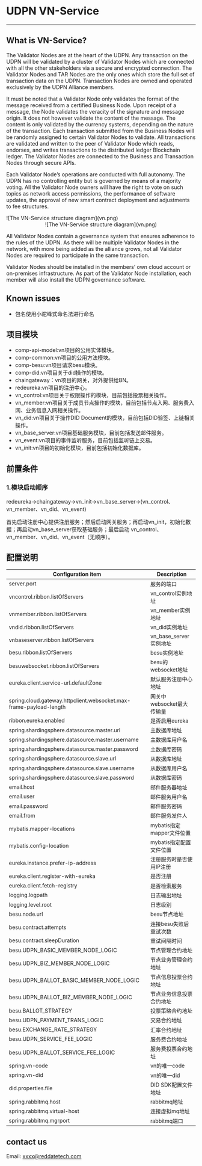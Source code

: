 ﻿# UDPN VN-Service

----
## What is VN-Service?
The Validator Nodes are at the heart of the UDPN. Any transaction on the UDPN will be validated by a cluster of Validator Nodes which are connected with all the other stakeholders via a secure and encrypted connection. The Validator Nodes and TAR Nodes are the only ones which store the full set of transaction data on the UDPN. Transaction Nodes are owned and operated exclusively by the UDPN Alliance members. 

It must be noted that a Validator Node only validates the format of the message received from a certified Business Node. Upon receipt of a message, the Node validates the veracity of the signature and message origin. It does not however validate the content of the message. The content is only validated by the currency systems, depending on the nature of the transaction.  Each transaction submitted from the Business Nodes will be randomly assigned to certain Validator Nodes to validate. All transactions are validated and written to the peer of Validator Node which reads, endorses, and writes transactions to the distributed ledger Blockchain ledger. The Validator Nodes are connected to the Business and Transaction Nodes through secure APIs.

Each Validator Node’s operations are conducted with full autonomy. The UDPN has no controlling entity but is governed by means of a majority voting. All the Validator Node owners will have the right to vote on such topics as network access permissions, the performance of software updates, the approval of new smart contract deployment and adjustments to fee structures. 

<div align=center/>![The VN-Service structure diagram](vn.png)

<center>![The VN-Service structure diagram](vn.png)</center>

All Validator Nodes contain a governance system that ensures adherence to the rules of the UDPN. As there will be multiple Validator Nodes in the network, with more being added as the alliance grows, not all Validator Nodes are required to participate in the same transaction.

Validator Nodes should be installed in the members’ own cloud account or on-premises infrastructure. As part of the Validator Node installation, each member will also install the UDPN governance software.      

## Known issues
- 包名使用小驼峰式命名法进行命名


## 项目模块
- comp-api-model:vn项目的公用实体模块。
- comp-common:vn项目的公用方法模块。
- comp-besu:vn项目请求besu模块。
- comp-did:vn项目关于did操作的模块。
- chaingateway：vn项目的网关，对外提供给BN。
- redeureka:vn项目的注册中心。
- vn_control:vn项目关于权限操作的模块，目前包括投票相关操作。
- vn_member:vn项目关于成员节点操作的模块，目前包括节点入网、服务费入网、业务信息入网相关操作。
- vn_did:vn项目关于操作DID Document的模块，目前包括DID验签、上链相关操作。
- vn_base_server:vn项目基础服务模块，目前包括发送邮件服务。
- vn_event:vn项目的事件监听服务，目前包括监听链上交易。
- vn_init:vn项目的初始化模块，目前包括初始化数据库。

## 前置条件
### 1.模块启动顺序
redeureka->chaingateway->vn_init->vn_base_server->(vn_control、vn_member、vn_did、vn_event)

首先启动注册中心提供注册服务；然后启动网关服务；再启动vn_init，初始化数据；再启动vn_base_server获取基础服务；最后启动 vn_control、vn_member、vn_did、vn_event（无顺序）。

## 配置说明

| Configuration item | Description |
| ------------------------- | ------------------------------------- |
| server.port | 服务的端口 |
| vncontrol.ribbon.listOfServers | vn_control实例地址 |
| vnmember.ribbon.listOfServers | vn_member实例地址 |
| vndid.ribbon.listOfServers |vn_did实例地址 |
| vnbaseserver.ribbon.listOfServers |vn_base_server实例地址 |
| besu.ribbon.listOfServers |besu实例地址 |
| besuwebsocket.ribbon.listOfServers |besu的websocket地址 |
| eureka.client.service-url.defaultZone |默认服务注册中心地址 |
| spring.cloud.gateway.httpclient.websocket.max-frame-payload-length |网关中websocket最大传输量 |
| ribbon.eureka.enabled |是否启用eureka |
| spring.shardingsphere.datasource.master.url |主数据库地址 |
| spring.shardingsphere.datasource.master.username |主数据库用户名 |
| spring.shardingsphere.datasource.master.password |主数据库密码 |
| spring.shardingsphere.datasource.slave.url |从数据库地址 |
| spring.shardingsphere.datasource.slave.username |从数据库用户名 |
| spring.shardingsphere.datasource.slave.password |从数据库密码 |
| email.host | 邮件服务器地址 |
| email.user | 邮件服务用户名 |
| email.password  | 邮件服务密码 |
| email.from | 邮件服务发件人 |
| mybatis.mapper-locations | mybatis指定mapper文件位置 |
| mybatis.config-location | mybatis指定配置文件位置 |
| eureka.instance.prefer-ip-address | 注册服务时是否使用IP注册 |
| eureka.client.register-with-eureka | 是否注册 |
| eureka.client.fetch-registry | 是否检索服务 |
| logging.logpath | 日志输出地址 |
| logging.level.root | 日志级别 |
| besu.node.url | besu节点地址 |
| besu.contract.attempts | 连接besu失败后重试次数 |
| besu.contract.sleepDuration | 重试间隔时间 |
| besu.UDPN_BASIC_MEMBER_NODE_LOGIC | 节点管理合约地址 |
| besu.UDPN_BIZ_MEMBER_NODE_LOGIC | 节点业务管理合约地址 |
| besu.UDPN_BALLOT_BASIC_MEMBER_NODE_LOGIC | 节点信息投票合约地址 |
| besu.UDPN_BALLOT_BIZ_MEMBER_NODE_LOGIC | 节点业务信息投票合约地址 |
| besu.BALLOT_STRATEGY | 投票策略合约地址 |
| besu.UDPN_PAYMENT_TRANS_LOGIC | 交易合约地址 |
| besu.EXCHANGE_RATE_STRATEGY | 汇率合约地址 |
| besu.UDPN_SERVICE_FEE_LOGIC | 服务费合约地址 |
| besu.UDPN_BALLOT_SERVICE_FEE_LOGIC | 服务费投票合约地址 |
| spring.vn-code | vn的唯一code |
| spring.vn-did | vn的唯一did |
| did.properties.file | DID SDK配置文件地址 |
| spring.rabbitmq.host | rabbitmq地址 |
| spring.rabbitmq.virtual-host | 连接虚拟mq地址 |
| spring.rabbitmq.mgrport | rabbitmq端口 |

## contact us

Email: xxxx@reddatetech.com